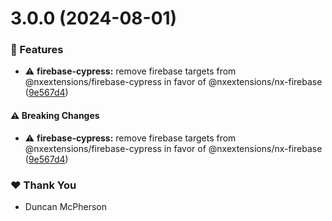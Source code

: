 # 3.0.0 (2024-08-01)


### 🚀 Features

- ⚠️  **firebase-cypress:** remove firebase targets from @nxextensions/firebase-cypress in favor of @nxextensions/nx-firebase ([9e567d4](https://github.com/duncanmcpherson/nx-tools/commit/9e567d4))

#### ⚠️  Breaking Changes

- ⚠️  **firebase-cypress:** remove firebase targets from @nxextensions/firebase-cypress in favor of @nxextensions/nx-firebase ([9e567d4](https://github.com/duncanmcpherson/nx-tools/commit/9e567d4))

### ❤️  Thank You

- Duncan McPherson